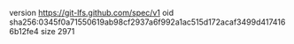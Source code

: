 version https://git-lfs.github.com/spec/v1
oid sha256:0345f0a71550619ab98cf2937a6f992a1ac515d172acaf3499d4174166b12fe4
size 2971
